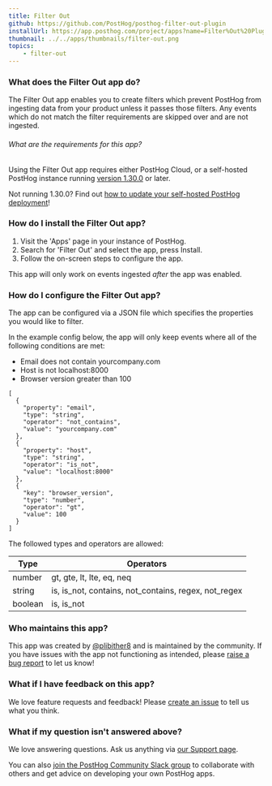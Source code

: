 ```yaml
---
title: Filter Out
github: https://github.com/PostHog/posthog-filter-out-plugin
installUrl: https://app.posthog.com/project/apps?name=Filter%Out%20Plugin
thumbnail: ../../apps/thumbnails/filter-out.png
topics:
    - filter-out
---
```


### What does the Filter Out app do?

The Filter Out app enables you to create filters which prevent PostHog from ingesting data from your product unless it passes those filters. Any events which do not match the filter requirements are skipped over and are not ingested. 

###### What are the requirements for this app?

Using the Filter Out app requires either PostHog Cloud, or a self-hosted PostHog instance running [version 1.30.0](https://posthog.com/blog/the-posthog-array-1-30-0) or later.

Not running 1.30.0? Find out [how to update your self-hosted PostHog deployment](https://posthog.com/docs/runbook/upgrading-posthog)!

### How do I install the Filter Out app?

1. Visit the 'Apps' page in your instance of PostHog.
2. Search for 'Filter Out' and select the app, press Install.
3. Follow the on-screen steps to configure the app.

This app will only work on events ingested _after_ the app was enabled.

### How do I configure the Filter Out app?

The app can be configured via a JSON file which specifies the properties you would like to filter.

In the example config below, the app will only keep events where all of the following conditions are met:

- Email does not contain yourcompany.com
- Host is not localhost:8000
- Browser version greater than 100

```
[
  {
    "property": "email",
    "type": "string",
    "operator": "not_contains",
    "value": "yourcompany.com"
  },
  {
    "property": "host",
    "type": "string",
    "operator": "is_not",
    "value": "localhost:8000"
  },
  {
    "key": "browser_version",
    "type": "number",
    "operator": "gt",
    "value": 100
  }
]
```

The followed types and operators are allowed:

| Type    | Operators                                            |
| ------- | ---------------------------------------------------- |
| number  | gt, gte, lt, lte, eq, neq                            |
| string  | is, is_not, contains, not_contains, regex, not_regex |
| boolean | is, is_not                                           |


### Who maintains this app?

This app was created by [@plibither8](https://github.com/plibither8) and is maintained by the community.  If you have issues with the app not functioning as intended, please [raise a bug report](https://github.com/PostHog/posthog/issues/new?assignees=&labels=bug&template=bug_report.md) to let us know!

### What if I have feedback on this app?

We love feature requests and feedback! Please [create an issue](https://github.com/PostHog/posthog/issues/new?assignees=&labels=enhancement%2C+feature&template=feature_request.md) to tell us what you think.

### What if my question isn't answered above?

We love answering questions. Ask us anything via [our Support page](/questions).

You can also [join the PostHog Community Slack group](/slack) to collaborate with others and get advice on developing your own PostHog apps.
